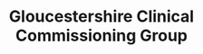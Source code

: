 ---
title: "Gloucestershire Clinical Commissioning Group"
link: https://www.gloucestershireccg.nhs.uk/
logo: "gccg.png"

events:                      # List of events sponsored
  - "18-gloucester"

# Sponsorship amount/resource for each event
18-gloucester: ""
---
